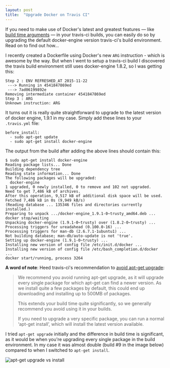 ```yaml
---
layout: post
title:  "Upgrade Docker on Travis CI"
---
```


If you need to make use of Docker's latest and greatest features — like [build time arguments](http://docs.docker.com/engine/reference/builder/#arg) — in your travis-ci builds, you can easily do so by upgrading the default docker-engine version travis-ci's build environment. Read on to find out how...

I recently created a Dockerfile using Docker's new `ARG` instruction - which is awesome by the way. But when I went to setup a travis-ci build I discovered the travis build environment still uses docker-engine 1.8.2, so I was getting this:

```
Step 2 : ENV REFRESHED_AT 2015-11-22
 ---> Running in 4541847869ed
 ---> 7ad06199892e
Removing intermediate container 4541847869ed
Step 3 : ARG 
Unknown instruction: ARG
```

It turns out it is really quite straightforward to upgrade to the latest version of docker engine, 1.9.1 in my case. Simply add these lines to your `.travis.yml` file:

```
before_install:
  - sudo apt-get update
  - sudo apt-get install docker-engine
```

The output from the build after adding the above lines should contain this:

```
$ sudo apt-get install docker-engine
Reading package lists... Done
Building dependency tree       
Reading state information... Done
The following packages will be upgraded:
  docker-engine
1 upgraded, 0 newly installed, 0 to remove and 102 not upgraded.
Need to get 7,486 kB of archives.
After this operation, 9,517 kB of additional disk space will be used.
Fetched 7,486 kB in 0s (9,949 kB/s)
(Reading database ... 135346 files and directories currently installed.)
Preparing to unpack .../docker-engine_1.9.1-0~trusty_amd64.deb ...
docker stop/waiting
Unpacking docker-engine (1.9.1-0~trusty) over (1.8.2-0~trusty) ...
Processing triggers for ureadahead (0.100.0-16) ...
Processing triggers for man-db (2.6.7.1-1ubuntu1) ...
Not building database; man-db/auto-update is not 'true'.
Setting up docker-engine (1.9.1-0~trusty) ...
Installing new version of config file /etc/init.d/docker ...
Installing new version of config file /etc/bash_completion.d/docker ...
docker start/running, process 3264
```

**A word of note**: Heed travis-ci's recommendation to [avoid apt-get upgrade](https://docs.travis-ci.com/user/installing-dependencies/#A-word-on-apt-get-upgrade):

> We recommend you avoid running apt-get upgrade, as it will upgrade every single package for which apt-get can find a newer version. As we install quite a few packages by default, this could end up downloading and installing up to 500MB of packages.
>
> This extends your build time quite significantly, so we generally recommend you avoid using it in your builds.
>
> If you need to upgrade a very specific package, you can run a normal ‘apt-get install’, which will install the latest version available.

I tried `apt-get upgrade` initially and the difference in build time is significant, as it would be when you're upgrading every single package in the build environment. In my case it was almost double (build #9 in the image below) compared to when I switched to `apt-get install`.

![apt-get upgrade vs install](/content/images/2015/11/Screen-Shot-2015-11-27-at-10-04-37.png)

